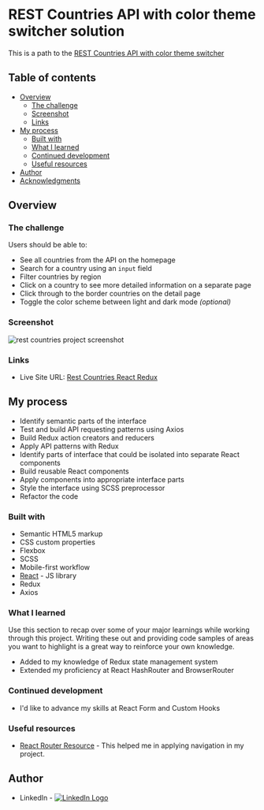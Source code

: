 # REST Countries API with color theme switcher solution

This is a path to the [REST Countries API with color theme switcher](https://rest-countries-react-redux.netlify.app/)

## Table of contents

- [Overview](#overview)
  - [The challenge](#the-challenge)
  - [Screenshot](#screenshot)
  - [Links](#links)
- [My process](#my-process)
  - [Built with](#built-with)
  - [What I learned](#what-i-learned)
  - [Continued development](#continued-development)
  - [Useful resources](#useful-resources)
- [Author](#author)
- [Acknowledgments](#acknowledgments)

## Overview

### The challenge

Users should be able to:

- See all countries from the API on the homepage
- Search for a country using an `input` field
- Filter countries by region
- Click on a country to see more detailed information on a separate page
- Click through to the border countries on the detail page
- Toggle the color scheme between light and dark mode *(optional)*

### Screenshot
![rest countries project screenshot](https://user-images.githubusercontent.com/101958139/190522030-d8ae1e33-4784-444b-a01e-2a464f9b5dba.png)

### Links

- Live Site URL: [Rest Countries React Redux](https://rest-countries-react-redux.netlify.app)

## My process

- Identify semantic parts of the interface
- Test and build API requesting patterns using Axios
- Build Redux action creators and reducers
- Apply API patterns with Redux
- Identify parts of interface that could be isolated into separate React components
- Build reusable React components
- Apply components into appropriate interface parts
- Style the interface using SCSS preprocessor
- Refactor the code

### Built with

- Semantic HTML5 markup
- CSS custom properties
- Flexbox
- SCSS
- Mobile-first workflow
- [React](https://reactjs.org/) - JS library
- Redux
- Axios

### What I learned

Use this section to recap over some of your major learnings while working through this project. Writing these out and providing code samples of areas you want to highlight is a great way to reinforce your own knowledge.

- Added to my knowledge of Redux state management system
- Extended my proficiency at React HashRouter and BrowserRouter

### Continued development

- I'd like to advance my skills at React Form and Custom Hooks

### Useful resources

- [React Router Resource](https://github.com/remix-run/react-router) - This helped me in applying navigation in my project.


## Author

- LinkedIn - <a href="https://www.linkedin.com/in/vadim-fthv/">![LinkedIn Logo](https://user-images.githubusercontent.com/101958139/189750228-d0c111e2-6d7f-4fe7-8bb2-dbc13b28991e.png "LinkedIn")
</a>
